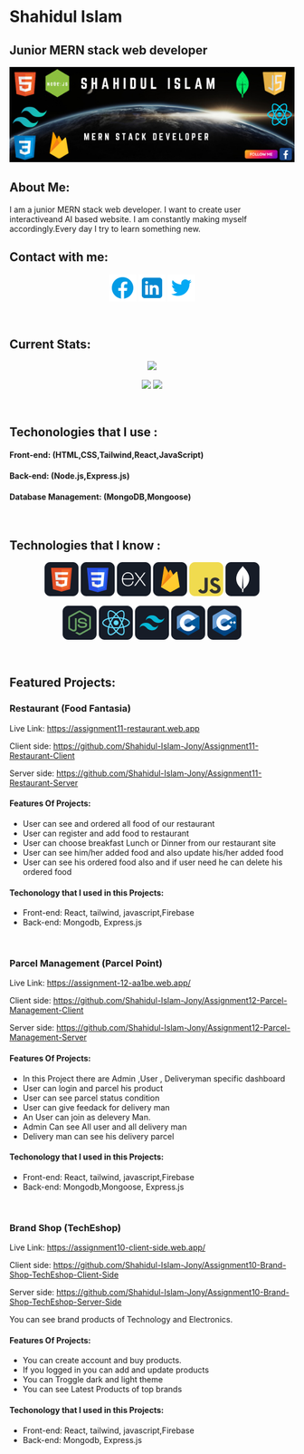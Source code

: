 # Shahidul Islam
## Junior MERN stack web developer
<p align='center'>
    <a style="width:100%; height:500px" href='https://www.facebook.com/profile.php?id=100007891637711'><img src='https://raw.githubusercontent.com/Shahidul-Islam-Jony/Shahidul-Islam-Jony/main/images/Shahidul%20Islam.png.png' />
<a>
</p>
<!-- <p style="color:white;position:absolute; top:30px; left:100px; font-size:20px">Shahidul Islam</p>
<p style="color:white;position:absolute; font-size:16px;top:200px; left:100px">Web Developer</p> -->

## About Me:
<p>
    I am a junior MERN stack web developer. I want to create user interactiveand AI based website. I am constantly making myself accordingly.Every day I try to learn something new.
</p>

## Contact with me:
<p align='center'>
   <a href='https://www.facebook.com/profile.php?id=100007891637711'><img src='https://github.com/Shahidul-Islam-Jony/Shahidul-Islam-Jony/blob/main/images/icons/facebook.png'></a>
   <a href='https://www.linkedin.com/in/shahidul-islam-7262122a4/'><img src='https://github.com/Shahidul-Islam-Jony/Shahidul-Islam-Jony/blob/main/images/icons/linkedin.png'></a>
   <a href=''><img src='https://github.com/Shahidul-Islam-Jony/Shahidul-Islam-Jony/blob/main/images/icons/twitter.png'></a>
</p>
<br/>

## Current Stats:
<p align="center">
<img src="https://github-readme-streak-stats.herokuapp.com?user=Shahidul-Islam-Jony&theme=whatsapp-dark2"/>
</p>
<p align='center'>
<img src='http://github-profile-summary-cards.vercel.app/api/cards/profile-details?username=Shahidul-Islam-Jony&theme=monokai'/>
<img src='http://github-profile-summary-cards.vercel.app/api/cards/stats?username=Shahidul-Islam-Jony&theme=monokai/'>
</p>
<br/>

## Techonologies that I use :
#### Front-end: (HTML,CSS,Tailwind,React,JavaScript)
#### Back-end: (Node.js,Express.js)
#### Database Management: (MongoDB,Mongoose)

<br/>

## Technologies that I know :
<p align='center'>
<img src="https://github.com/Shahidul-Islam-Jony/Shahidul-Islam-Jony/blob/main/images/icons/HTML.png"/>
<img src="https://github.com/Shahidul-Islam-Jony/Shahidul-Islam-Jony/blob/main/images/icons/css.png"/>
<img src="https://github.com/Shahidul-Islam-Jony/Shahidul-Islam-Jony/blob/main/images/icons/express.png"/>
<img src="https://github.com/Shahidul-Islam-Jony/Shahidul-Islam-Jony/blob/main/images/icons/firebase.png"/>
<img src="https://github.com/Shahidul-Islam-Jony/Shahidul-Islam-Jony/blob/main/images/icons/JavaScript.png"/>
<img src="https://github.com/Shahidul-Islam-Jony/Shahidul-Islam-Jony/blob/main/images/icons/mongo.png"/>
</p>
<p align='center'>
<img src="https://github.com/Shahidul-Islam-Jony/Shahidul-Islam-Jony/blob/main/images/icons/node.png"/>
<img src="https://github.com/Shahidul-Islam-Jony/Shahidul-Islam-Jony/blob/main/images/icons/react.png"/>
<img src="https://github.com/Shahidul-Islam-Jony/Shahidul-Islam-Jony/blob/main/images/icons/tailwind.png"/>
<img src="https://github.com/Shahidul-Islam-Jony/Shahidul-Islam-Jony/blob/main/images/icons/c.png"/>
<img src="https://github.com/Shahidul-Islam-Jony/Shahidul-Islam-Jony/blob/main/images/icons/cpp.png"/>
</p>
<br/>

## Featured Projects:
### Restaurant (Food Fantasia)
Live Link:  https://assignment11-restaurant.web.app

Client side: https://github.com/Shahidul-Islam-Jony/Assignment11-Restaurant-Client

Server side: https://github.com/Shahidul-Islam-Jony/Assignment11-Restaurant-Server

#### Features Of Projects:
- User can see and ordered all food of our restaurant
- User can register and add food to restaurant
- User can choose breakfast Lunch or Dinner from our restaurant site
- User can see him/her added food and also update his/her added food
- User can see his ordered food also and if user need he can delete his ordered food
#### Techonology that I used in this Projects:
- Front-end: React, tailwind, javascript,Firebase
- Back-end: Mongodb, Express.js

<br/>

### Parcel Management (Parcel Point)
Live Link: https://assignment-12-aa1be.web.app/

Client side: https://github.com/Shahidul-Islam-Jony/Assignment12-Parcel-Management-Client

Server side: https://github.com/Shahidul-Islam-Jony/Assignment12-Parcel-Management-Server

#### Features Of Projects:
- In this Project there are Admin ,User , Deliveryman specific dashboard
- User can login and parcel his product
- User can see parcel status condition
- User can give feedack for delivery man
- An User can join as delevery Man.
- Admin Can see All user and all delivery man
- Delivery man can see his delivery parcel

#### Techonology that I used in this Projects:
- Front-end: React, tailwind, javascript,Firebase
- Back-end: Mongodb,Mongoose, Express.js

<br/>

### Brand Shop (TechEshop)
Live Link:  https://assignment10-client-side.web.app/

Client side: https://github.com/Shahidul-Islam-Jony/Assignment10-Brand-Shop-TechEshop-Client-Side

Server side: https://github.com/Shahidul-Islam-Jony/Assignment10-Brand-Shop-TechEshop-Server-Side

You can see brand products of Technology and Electronics.
#### Features Of Projects:
- You can create account and buy products.
- If you logged in you can add and update products
- You can Troggle dark and light theme
- You can see Latest Products of top brands

#### Techonology that I used in this Projects:
- Front-end: React, tailwind, javascript,Firebase
- Back-end: Mongodb, Express.js